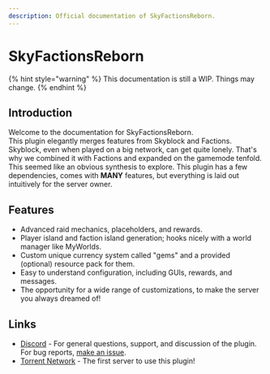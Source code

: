 ```yaml
---
description: Official documentation of SkyFactionsReborn.
---
```


# SkyFactionsReborn

{% hint style="warning" %}
This documentation is still a WIP. Things may change.
{% endhint %}

## Introduction

Welcome to the documentation for SkyFactionsReborn.\
This plugin elegantly merges features from Skyblock and Factions.\
Skyblock, even when played on a big network, can get quite lonely. That's why we combined it with Factions and expanded on the gamemode tenfold.\
This seemed like an obvious synthesis to explore. This plugin has a few dependencies, comes with **MANY** features, but everything is laid out intuitively for the server owner.

## Features

* Advanced raid mechanics, placeholders, and rewards.
* Player island and faction island generation; hooks nicely with a world manager like MyWorlds.
* Custom unique currency system called "gems" and a provided (optional) resource pack for them.
* Easy to understand configuration, including GUIs, rewards, and messages.
* The opportunity for a wide range of customizations, to make the server you always dreamed of!

## Links

* [Discord](https://discord.gg/SwxXMrFdjp) - For general questions, support, and discussion of the plugin. For bug reports, [make an issue](https://github.com/TerraByteDev/SkyFactionsReborn/issues).
* [Torrent Network](https://www.torrentsmp.com/) - The first server to use this plugin!



